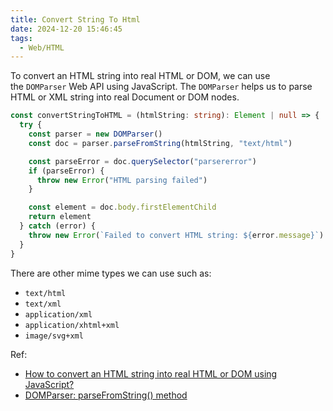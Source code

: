 ```yaml
---
title: Convert String To Html
date: 2024-12-20 15:46:45
tags:
  - Web/HTML
---
```

To convert an HTML string into real HTML or DOM, we can use the `DOMParser` Web API using JavaScript. The `DOMParser` helps us to parse HTML or XML string into real Document or DOM nodes.

```typescript {8-9}
const convertStringToHTML = (htmlString: string): Element | null => {
  try {
    const parser = new DOMParser()
    const doc = parser.parseFromString(htmlString, "text/html")

    const parseError = doc.querySelector("parsererror")
    if (parseError) {
      throw new Error("HTML parsing failed")
    }

    const element = doc.body.firstElementChild
    return element
  } catch (error) {
    throw new Error(`Failed to convert HTML string: ${error.message}`)
  }
}
```

There are other mime types we can use such as:
- `text/html`
- `text/xml`
- `application/xml`
- `application/xhtml+xml`
- `image/svg+xml`

Ref:
- [How to convert an HTML string into real HTML or DOM using JavaScript?](https://dev.to/melvin2016/how-to-convert-an-html-string-into-real-html-or-dom-using-javascript-5992)
- [DOMParser: parseFromString() method](https://developer.mozilla.org/en-US/docs/Web/API/DOMParser/parseFromString)
